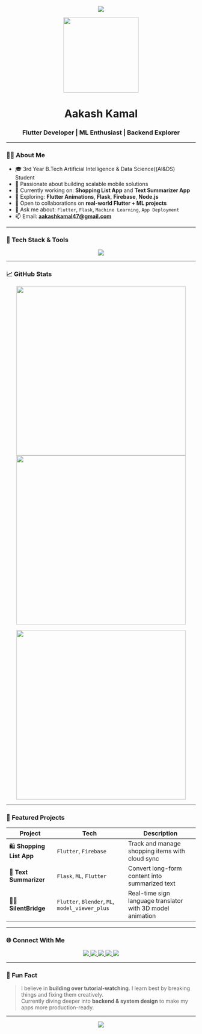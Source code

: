 <!-- Typing animation -->
<p align="center">
  <img src="https://readme-typing-svg.demolab.com?font=Fira+Code&weight=600&size=24&pause=1000&center=true&vCenter=true&width=800&lines=Hi+%F0%9F%91%8B+I'm+Aakash+Kamal;Flutter+Dev+%7C+ML+%7C+Backend+%7C+Code+Cooker;Welcome+to+my+GitHub+profile!" />
</p>

<!-- Profile pic or banner (optional) -->
<p align="center">
  <img src="https://media.giphy.com/media/qgQUggAC3Pfv687qPC/giphy.gif" width="200" />
</p>

<h1 align="center">Aakash Kamal</h1>
<h3 align="center">Flutter Developer | ML Enthusiast | Backend Explorer</h3>

---

### 👨‍💻 About Me

- 🎓 3rd Year B.Tech Artificial Intelligence & Data Science((AI&DS) Student  
- 📱 Passionate about building scalable mobile solutions
- 🔭 Currently working on: **Shopping List App** and **Text Summarizer App**
- 🧠 Exploring: **Flutter Animations**, **Flask**, **Firebase**, **Node.js**
- 🤝 Open to collaborations on **real-world Flutter + ML projects**
- 💬 Ask me about: `Flutter`, `Flask`, `Machine Learning`, `App Deployment`
- 📫 Email: **aakashkamal47@gmail.com**

---

### 🚀 Tech Stack & Tools

<p align="center">
  <img src="https://skillicons.dev/icons?i=flutter,dart,python,flask,firebase,androidstudio,git,linux,c,cpp,nodejs,mysql,tensorflow,pytorch,pandas" />
</p>

---

### 📈 GitHub Stats

<p align="center">
  <img src="https://github-readme-stats.vercel.app/api?username=aakashhhhhhhhh&show_icons=true&theme=tokyonight" width="450" />
  <img src="https://github-readme-streak-stats.herokuapp.com?user=aakashhhhhhhhh&theme=tokyonight&hide_border=true" width="450" />
</p>

<p align="center">
  <img src="https://github-readme-stats.vercel.app/api/top-langs/?username=aakashhhhhhhhh&layout=compact&theme=tokyonight" width="450" />
</p>

---

### 🌟 Featured Projects

| Project | Tech | Description |
|--------|------|-------------|
| 🛍️ **Shopping List App** | `Flutter`, `Firebase` | Track and manage shopping items with cloud sync |
| 🧠 **Text Summarizer** | `Flask`, `ML`, `Flutter` | Convert long-form content into summarized text |
| 🧏‍♂️ **SilentBridge** | `Flutter`, `Blender`, `ML`, `model_viewer_plus` | Real-time sign language translator with 3D model animation |

---

### 🌐 Connect With Me

<p align="center">
  <a href="https://www.linkedin.com/in/aakash-kamal-448501304/" target="_blank">
    <img src="https://img.shields.io/badge/-LinkedIn-blue?style=for-the-badge&logo=linkedin" />
  </a>
  <a href="mailto:aakashkamal47@gmail.com">
    <img src="https://img.shields.io/badge/-Gmail-D14836?style=for-the-badge&logo=gmail&logoColor=white" />
  </a>
  <a href="https://www.codechef.com/users/raw_crane_07" target="_blank">
    <img src="https://img.shields.io/badge/Codechef-5B4638?style=for-the-badge&logo=codechef" />
  </a>
  <a href="https://leetcode.com/a_a_k_a_s_h" target="_blank">
    <img src="https://img.shields.io/badge/LeetCode-FFA116?style=for-the-badge&logo=leetcode&logoColor=black" />
  </a>
  <a href="https://www.geeksforgeeks.org/user/aakashkgxft/" target="_blank">
    <img src="https://img.shields.io/badge/GeeksforGeeks-1F8A70?style=for-the-badge&logo=geeksforgeeks&logoColor=white" />
  </a>
</p>

---

### 🧠 Fun Fact

> I believe in **building over tutorial-watching**. I learn best by breaking things and fixing them creatively.  
> Currently diving deeper into **backend & system design** to make my apps more production-ready.

---

<!-- Contribution Graph -->
<p align="center">
  <img src="https://github-readme-activity-graph.vercel.app/graph?username=aakashhhhhhhhh&bg_color=0d1117&color=58a6ff&line=58a6ff&point=ffffff&area=true&hide_border=true" />
</p>

